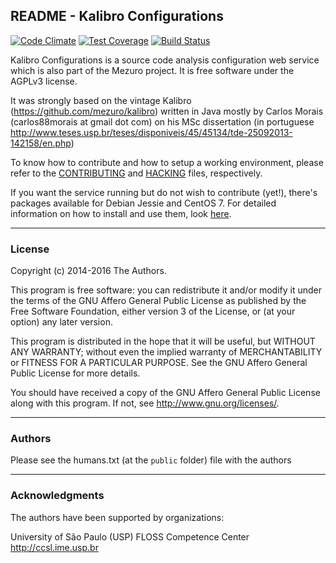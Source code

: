 ## README - Kalibro Configurations

[![Code Climate](https://codeclimate.com/github/mezuro/kalibro_configurations/badges/gpa.svg)](https://codeclimate.com/github/mezuro/kalibro_configurations) [![Test Coverage](https://codeclimate.com/github/mezuro/kalibro_configurations/badges/coverage.svg)](https://codeclimate.com/github/mezuro/kalibro_configurations/coverage) [![Build Status](https://travis-ci.org/mezuro/kalibro_configurations.svg?branch=master)](https://travis-ci.org/mezuro/kalibro_configurations)

Kalibro Configurations is a source code analysis configuration web service which is also part of the Mezuro project. It is free software under the AGPLv3 license.

It was strongly based on the vintage Kalibro (https://github.com/mezuro/kalibro) written in Java mostly by Carlos Morais (carlos88morais at gmail dot com) on his MSc dissertation (in portuguese http://www.teses.usp.br/teses/disponiveis/45/45134/tde-25092013-142158/en.php)

To know how to contribute and how to setup a working environment, please refer to the [CONTRIBUTING](CONTRIBUTING.md) and [HACKING](HACKING.md) files, respectively.

If you want the service running but do not wish to contribute (yet!), there's packages available for Debian Jessie and CentOS 7. For detailed information on how to install and use them, look [here](http://mezuro.github.io/installation/).

---

### License

Copyright (c) 2014-2016 The Authors.

This program is free software: you can redistribute it and/or modify
it under the terms of the GNU Affero General Public License as published by
the Free Software Foundation, either version 3 of the License, or
(at your option) any later version.

This program is distributed in the hope that it will be useful,
but WITHOUT ANY WARRANTY; without even the implied warranty of
MERCHANTABILITY or FITNESS FOR A PARTICULAR PURPOSE.  See the
GNU Affero General Public License for more details.

You should have received a copy of the GNU Affero General Public License
along with this program.  If not, see <http://www.gnu.org/licenses/>.

---

### Authors

Please see the humans.txt (at the `public` folder) file with the authors

---

### Acknowledgments

The authors have been supported by organizations:

University of São Paulo (USP)
FLOSS Competence Center
http://ccsl.ime.usp.br
